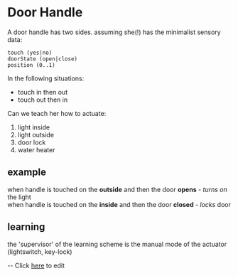 Door Handle
=========== 

A door handle has two sides.
assuming she(!) has the minimalist sensory data:
    
    touch (yes|no)
    doorState (open|close)
    position (0..1)

<script>
/*
DoorHandle{
isTouch : boolean //(yes|no)
doorState : boolean (open|close)
position : float // (0..1)
// we can add more sensors to this list like: pressure on handle, light sensor, etc.
*/
</script>

In the following situations:

* touch in then out
* touch out then in

<script>
/*
this can be like a state machine, or time based
*/
</script>


Can we teach her how to actuate: 

1. light inside
2. light outside
3. door lock
4. water heater

example
--
when handle is touched on the **outside** and then the door **opens** - *turns on* the light<br/>
when handle is touched on the **inside** and then the door **closed** - *locks* door

learning
--
the 'supervisor' of the learning scheme is the manual mode of the actuator (lightswitch, key-lock)

--
Click [here](http://prose.io/#eranws/behaviour/edit/master/behavior.md) to edit
